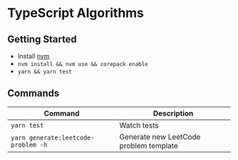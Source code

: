 # TypeScript Algorithms

## Getting Started

-   Install [nvm](https://github.com/nvm-sh/nvm)
-   `nvm install && nvm use && corepack enable`
-   `yarn && yarn test`

## Commands

| Command                             | Description                            |
| ----------------------------------- | -------------------------------------- |
| `yarn test`                         | Watch tests                            |
| `yarn generate:leetcode-problem -h` | Generate new LeetCode problem template |

